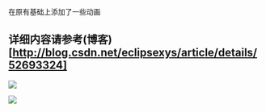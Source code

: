 在原有基础上添加了一些动画
## 详细内容请参考(博客)[http://blog.csdn.net/eclipsexys/article/details/52693324] 

![](https://raw.githubusercontent.com/xuyisheng/NaturalAnim/master/pic/7.gif)

![](https://raw.githubusercontent.com/xuyisheng/NaturalAnim/master/pic/5.gif)
